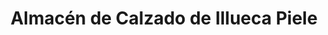 ---
title: "Almacén de Calzado de Illueca Piele"
url: /calatayud/almacen-de-calzado-de-illueca-piele/
shop: Schuhe
---